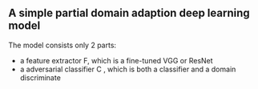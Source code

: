 ## A simple partial domain adaption deep learning model

The model consists only 2 parts:
- a feature extractor F, which is a fine-tuned VGG or ResNet
- a adversarial classifier C , which is both a classifier and a domain discriminate

